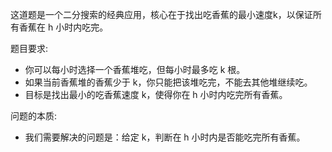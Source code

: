 这道题是一个二分搜索的经典应用，核心在于找出吃香蕉的最小速度k，以保证所有香蕉在 h 小时内吃完。

题目要求:
* 你可以每小时选择一个香蕉堆吃，但每小时最多吃 k 根。
* 如果当前香蕉堆的香蕉少于 k，你只能把该堆吃完，不能去其他堆继续吃。
* 目标是找出最小的吃香蕉速度 k，使得你在 h 小时内吃完所有香蕉。

问题的本质:
* 我们需要解决的问题是：给定 k，判断在 h 小时内是否能吃完所有香蕉。